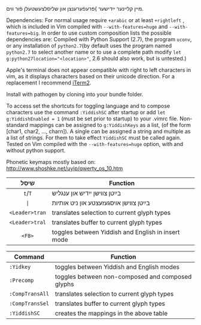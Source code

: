 מײן קלײנער ייִדישער }פּרעפֿערענצן און שליסלצעשטעלן פֿור װים. 

Dependencies: For normal usage require `+arabic` or at least `+rightleft` , which is included in Vim compiled with `--with-features=huge` and `--with-features=big`. In order to use custom composition lists the possible dependencies are: Compiled with Python Support (2.7), the program `uconv`, or any installation of `python2.7`(by default uses the program named `python2.7` to select another name or to use a complete path modify `let g:python27location="<location>"`, 2.6 should also work, but is untested.) 

Apple's terminal does not appear compatible with right to left characters in vim, as it displays characters based on their unicode direction. For a replacement I recommend [iTerm2](http://iTerm2.com). 

Install with pathogen by cloning into your bundle folder.

To access set the shortcuts for toggling language and to compose characters use the command
`:YiddishSC` after startup or add `let g:YiddishEnabled = 1` (must be set prior to startup)
to your .vimrc file. Non-standard mappings can be assigned to `g:YiddishKeys` as a list, (of the form [char1, char2, ..., charn]). A single can
be assigned a string and multiple as a list of strings. For them to take effect `YiddishSC`
must be called again. Tested on Vim compiled with the `--with-features=huge` option, with
and without python support.

Phonetic keymaps mostly based on: http://www.shoshke.net/uyip/qwerty_os_10.htm

| שיסל                              | Function                                              |
|:---------------------------------:| ----------------------------------------------------- |
| `t`/`T`                           | בײַטן צװישן ייִדיש און ענגליש                           |
| <code>&#124;</code>               | בײַטן צװישן אױסגעזעצטע און ניט אותיות                  |
| <code>&#60;Leader&#62;tran</code> | translates selection to current glyph types           |
| <code>&#60;Leader&#62;tral</code> | translates buffer to current glyph types              |
| <code>&#60;F8&#62;</code>         | toggles between Yiddish and English in insert mode    |


| Command                           | Function                                              |
| --------------------------------- | ----------------------------------------------------- |
| `:Yidkey`                         | toggles between Yiddish and English modes             |
| `:Precomp`                        | toggles between non-composed and composed glyphs      |
| `:CompTransAll`                   | translates selection to current glyph types           |
| `:CompTransSel`                   | translates buffer to current glyph types              |
| `:YiddishSC`                      | creates the mappings in the above table               |
